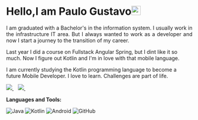 

<h1 align = "justify"> Hello,I am Paulo Gustavo<img src="https://media.giphy.com/media/hvRJCLFzcasrR4ia7z/giphy.gif" width="25px"></h1>
<p align = "justify">
I am graduated with a Bachelor's in the information system. I usually work in the infrastructure IT area. But I always wanted to work as a developer and now I start a journey to the transition of my career.


Last year I did a course on Fullstack Angular  Spring, but I dint like it so much. Now I figure out Kotlin and I'm in love with that mobile language.

I am currently studying the Kotlin programming language to become a future Mobile Developer. I love to learn. Challenges are part of life.

</p>

 <a href="https://www.linkedin.com/in/paulo-gustavo-simplicio-de-araújo-72b20321">
    <img src="https://img.shields.io/badge/linkedin-%230077B5.svg?&style=for-the-badge&logo=linkedin&logoColor=white" />
  </a>&nbsp;&nbsp;

<a href="https://www.instagram.com/paulogustavosimplim/">
    <img src="https://img.shields.io/badge/instagram-%23E4405F.svg?&style=for-the-badge&logo=instagram&logoColor=white" />        
  </a>&nbsp;&nbsp;



**Languages and  Tools:**  

![Java](https://img.shields.io/badge/-Java-orange?style=flat-square&logo=java)
![Kotlin](https://img.shields.io/badge/-Kotlin-yellow?style=flat-square&logo=kotlin)
![Android](https://img.shields.io/badge/-Android-green?style=flat-square&logo=android)
![GitHub](https://img.shields.io/badge/-GitHub-181717?style=flat-square&logo=github)


